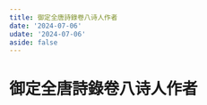 ```yaml
---
title: 御定全唐詩錄卷八诗人作者
date: '2024-07-06'
udate: '2024-07-06'
aside: false
---
```

# 御定全唐詩錄卷八诗人作者

<AuthorPage :authorMap="authorMap" :chapternum="8" />

<script setup>
const chapter = '卷八';
import authorMap from '/data/qtsl/卷八/author.json'
</script>
